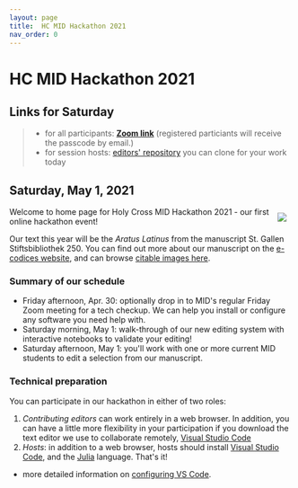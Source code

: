 ```yaml
---
layout: page
title:  HC MID Hackathon 2021
nav_order: 0
---
```


# HC MID Hackathon 2021

## Links for Saturday

> - for all participants: [**Zoom link**](
https://holycross.zoom.us/j/93667384284?pwd=L1RRMG9IdVdLNTk5Q3IvKzlIQTlmUT09) (registered particiants will receive the passcode by email.)
> - for session hosts: [editors' repository](https://github.com/HCMID/hackathon2021-editions) you can clone for your work today



<div>
<div style="float-left;"><h2>Saturday, May 1, 2021</h2></div>
<div style="float: right; margin: 10px; clear: right;">
<img src ="https://hcmid.github.io/ms-hackathon-2021/imgs/p481-labelled-small.png" />
</div>
</div>




Welcome to home page for Holy Cross MID Hackathon 2021 - our first online hackathon event!

Our text this year will be the *Aratus Latinus* from the manuscript St. Gallen Stiftsbibliothek 250.  You can find out more about our manuscript on the [e-codices website](https://www.e-codices.unifr.ch/en/searchresult/list/one/csg/0250), and can browse [citable images here](./browser/).

### Summary of our schedule


- Friday afternoon, Apr. 30:  optionally drop in to MID's regular Friday Zoom meeting for a tech checkup.  We can help you install or configure any software you need help with.
- Saturday  morning, May 1: walk-through of our new editing system with interactive notebooks to validate your editing!
- Saturday afternoon, May 1: you'll work with one or more current MID students to edit a selection from our manuscript.


### Technical preparation

You can participate in our hackathon in either of two roles:

1. *Contributing editors* can work entirely in a web browser.  In addition, you can have a little more flexibility in your participation if you download the text editor we use to collaborate remotely, [Visual Studio Code](https://code.visualstudio.com/download)
2. *Hosts*: in addition to a web browser, hosts should install [Visual Studio Code](https://code.visualstudio.com/download), and the [Julia](https://julialang.org/downloads/) language. That's it!


- more detailed information on [configuring VS Code](./tech/).

